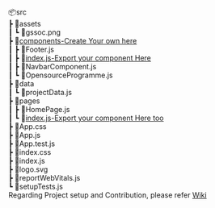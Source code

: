 📦src<br>
 ┣ 📂assets<br>
 ┃ ┗ 📜gssoc.png<br>
 ┣ 📂[components-Create Your own here](https://github.com/ayan-biswas0412/gssoc2021-HotelOnTouch/tree/main/hotelontouch/src/components)<br>
 ┃ ┣ 📜Footer.js<br>
 ┃ ┣ 📜[index.js-Export your component Here](https://github.com/ayan-biswas0412/gssoc2021-HotelOnTouch/blob/main/hotelontouch/src/components/index.js)<br>
 ┃ ┣ 📜NavbarComponent.js<br>
 ┃ ┗ 📜OpensourceProgramme.js<br>
 ┣ 📂data<br>
 ┃ ┗ 📜projectData.js<br>
 ┣ 📂pages<br>
 ┃ ┣ 📜HomePage.js<br>
 ┃ ┗ 📜[index.js-Export your component Here too](https://github.com/ayan-biswas0412/gssoc2021-HotelOnTouch/blob/main/hotelontouch/src/pages/index.js)<br>
 ┣ 📜App.css<br>
 ┣ 📜App.js<br>
 ┣ 📜App.test.js<br>
 ┣ 📜index.css<br>
 ┣ 📜index.js<br>
 ┣ 📜logo.svg<br>
 ┣ 📜reportWebVitals.js<br>
 ┗ 📜setupTests.js<br>
 Regarding Project setup and Contribution, please refer [Wiki](https://github.com/ayan-biswas0412/gssoc2021-HotelOnTouch/wiki)
